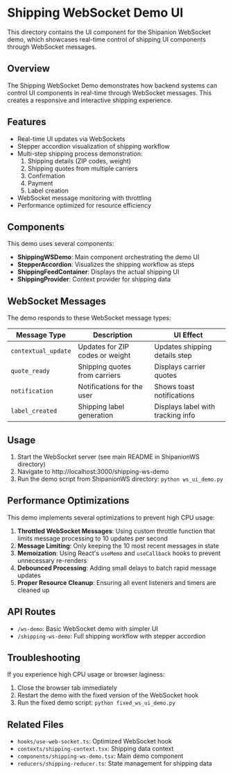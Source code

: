 # Shipping WebSocket Demo UI

This directory contains the UI component for the Shipanion WebSocket demo, which showcases real-time control of shipping UI components through WebSocket messages.

## Overview

The Shipping WebSocket Demo demonstrates how backend systems can control UI components in real-time through WebSocket messages. This creates a responsive and interactive shipping experience.

## Features

- Real-time UI updates via WebSockets
- Stepper accordion visualization of shipping workflow
- Multi-step shipping process demonstration:
  1. Shipping details (ZIP codes, weight)
  2. Shipping quotes from multiple carriers
  3. Confirmation
  4. Payment
  5. Label creation
- WebSocket message monitoring with throttling
- Performance optimized for resource efficiency

## Components

This demo uses several components:

- **ShippingWSDemo**: Main component orchestrating the demo UI
- **StepperAccordion**: Visualizes the shipping workflow as steps
- **ShippingFeedContainer**: Displays the actual shipping UI
- **ShippingProvider**: Context provider for shipping data

## WebSocket Messages

The demo responds to these WebSocket message types:

| Message Type | Description | UI Effect |
|--------------|-------------|-----------|
| `contextual_update` | Updates for ZIP codes or weight | Updates shipping details step |
| `quote_ready` | Shipping quotes from carriers | Displays carrier quotes |
| `notification` | Notifications for the user | Shows toast notifications |
| `label_created` | Shipping label generation | Displays label with tracking info |

## Usage

1. Start the WebSocket server (see main README in ShipanionWS directory)
2. Navigate to http://localhost:3000/shipping-ws-demo
3. Run the demo script from ShipanionWS directory: `python ws_ui_demo.py`

## Performance Optimizations

This demo implements several optimizations to prevent high CPU usage:

1. **Throttled WebSocket Messages**: Using custom throttle function that limits message processing to 10 updates per second
2. **Message Limiting**: Only keeping the 10 most recent messages in state
3. **Memoization**: Using React's `useMemo` and `useCallback` hooks to prevent unnecessary re-renders
4. **Debounced Processing**: Adding small delays to batch rapid message updates
5. **Proper Resource Cleanup**: Ensuring all event listeners and timers are cleaned up

## API Routes

- `/ws-demo`: Basic WebSocket demo with simpler UI
- `/shipping-ws-demo`: Full shipping workflow with stepper accordion

## Troubleshooting

If you experience high CPU usage or browser laginess:

1. Close the browser tab immediately
2. Restart the demo with the fixed version of the WebSocket hook
3. Run the fixed demo script: `python fixed_ws_ui_demo.py`

## Related Files

- `hooks/use-web-socket.ts`: Optimized WebSocket hook
- `contexts/shipping-context.tsx`: Shipping data context
- `components/shipping-ws-demo.tsx`: Main demo component
- `reducers/shipping-reducer.ts`: State management for shipping data 